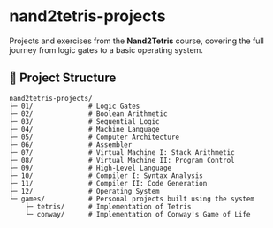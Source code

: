 # nand2tetris-projects

Projects and exercises from the **Nand2Tetris** course, covering the full journey from logic gates to a basic operating system.

## 📁 Project Structure
```
nand2tetris-projects/
├─ 01/              # Logic Gates
├─ 02/              # Boolean Arithmetic
├─ 03/              # Sequential Logic
├─ 04/              # Machine Language
├─ 05/              # Computer Architecture
├─ 06/              # Assembler
├─ 07/              # Virtual Machine I: Stack Arithmetic
├─ 08/              # Virtual Machine II: Program Control
├─ 09/              # High-Level Language
├─ 10/              # Compiler I: Syntax Analysis
├─ 11/              # Compiler II: Code Generation
├─ 12/              # Operating System
└─ games/           # Personal projects built using the system
    ├─ tetris/      # Implementation of Tetris
    └─ conway/      # Implementation of Conway's Game of Life
```
